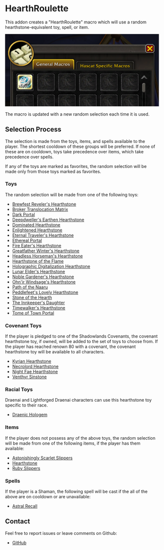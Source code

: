 # HearthRoulette

This addon creates a "HearthRoulette" macro which will use a random
hearthstone-equivalent toy, spell, or item.

![Macros Window](/assets/MacrosWindow.png)

The macro is updated with a new random selection each time it is used.

## Selection Process

The selection is made from the toys, items, and spells available to the player.
The shortest cooldown of these groups will be preferred. If none of these are on
cooldown, toys take precedence over items, which take precedence over spells.

If any of the toys are marked as favorites, the random selection will be
made only from those toys marked as favorites.

### Toys

The random selection will be made from one of the following toys:

- [Brewfest Reveler's Hearthstone](https://www.wowhead.com/item=166747/brewfest-revelers-hearthstone)
- [Broker Translocation Matrix](https://www.wowhead.com/item=190237/broker-translocation-matrix)
- [Dark Portal](https://www.wowhead.com/item=93672/dark-portal)
- [Deepdweller's Earthen Hearthstone](https://www.wowhead.com/item=208704/deepdwellers-earthen-hearthstone)
- [Dominated Hearthstone](https://www.wowhead.com/item=188952/dominated-hearthstone)
- [Enlightened Hearthstone](https://www.wowhead.com/item=190196/enlightened-hearthstone)
- [Eternal Traveler's Hearthstone](https://www.wowhead.com/item=172179/eternal-travelers-hearthstone)
- [Ethereal Portal](https://www.wowhead.com/item=54452/ethereal-portal)
- [Fire Eater's Hearthstone](https://www.wowhead.com/item=166746/fire-eaters-hearthstone)
- [Greatfather Winter's Hearthstone](https://www.wowhead.com/item=162973/greatfather-winters-hearthstone)
- [Headless Horseman's Hearthstone](https://www.wowhead.com/item=163045/headless-horsemans-hearthstone)
- [Hearthstone of the Flame](https://www.wowhead.com/item=209035/hearthstone-of-the-flame)
- [Holographic Digitalization Hearthstone](https://www.wowhead.com/item=168907/holographic-digitalization-hearthstone)
- [Lunar Elder's Hearthstone](https://www.wowhead.com/item=165669/lunar-elders-hearthstone)
- [Noble Gardener's Hearthstone](https://www.wowhead.com/item=165802/noble-gardeners-hearthstone)
- [Ohn'ir Windsage's Hearthstone](https://www.wowhead.com/item=200630/ohnir-windsages-hearthstone)
- [Path of the Naaru](https://www.wowhead.com/item=206195/path-of-the-naaru)
- [Peddlefeet's Lovely Hearthstone](https://www.wowhead.com/item=165670/peddlefeets-lovely-hearthstone)
- [Stone of the Hearth](https://www.wowhead.com/item=212337/stone-of-the-hearth)
- [The Innkeeper's Daughter](https://www.wowhead.com/item=64488/the-innkeepers-daughter)
- [Timewalker's Hearthstone](https://www.wowhead.com/item=193588/timewalkers-hearthstone)
- [Tome of Town Portal](https://www.wowhead.com/item=142542/tome-of-town-portal)

### Covenant Toys

If the player is pledged to one of the Shadowlands Covenants, the covenant
hearthstone toy, if owned, will be added to the set of toys to choose from. If
the player has reached renown 80 with a covenant, the covenant hearthstone toy
will be available to all characters.

- [Kyrian Hearthstone](https://www.wowhead.com/item=184353/kyrian-hearthstone)
- [Necrolord Hearthstone](https://www.wowhead.com/item=182773/necrolord-hearthstone)
- [Night Fae Hearthstone](https://www.wowhead.com/item=180290/night-fae-hearthstone)
- [Venthyr Sinstone](https://www.wowhead.com/item=183716/venthyr-sinstone-wip)

### Racial Toys

Draenai and Lightforged Draenai characters can use this hearthstone toy specific
to their race.

- [Draenic Hologem](https://www.wowhead.com/item=210455/draenic-hologem)

### Items

If the player does not possess any of the above toys, the random selection will
be made from one of the following items, if the player has them available:

- [Astonishingly Scarlet Slippers](https://www.wowhead.com/item=142298/astonishingly-scarlet-slippers)
- [Hearthstone](https://www.wowhead.com/item=6948/hearthstone)
- [Ruby Slippers](https://www.wowhead.com/item=28585/ruby-slippers)

### Spells

If the player is a Shaman, the following spell will be cast if the all of the
above are on cooldown or are unavailable:

- [Astral Recall](https://www.wowhead.com/spell=556/astral-recall)

## Contact

Feel free to report issues or leave comments on Github:

- [GitHub](https://github.com/hascat/HearthRoulette)
